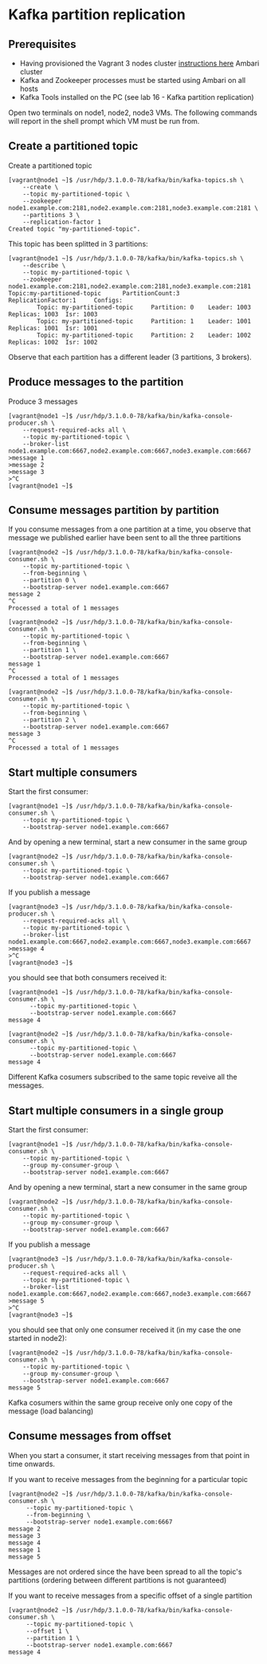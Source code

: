 # Kafka partition replication

## Prerequisites

- Having provisioned the Vagrant 3 nodes cluster [instructions here](../02-Provision_the_environment/Vagrant/README.md) Ambari cluster
- Kafka and Zookeeper processes must be started using Ambari on all hosts
- Kafka Tools installed on the PC (see lab 16 - Kafka partition replication)

Open two terminals on node1, node2, node3 VMs. The following commands will report in the shell prompt which VM must be run from.

## Create a partitioned topic

Create a partitioned topic

```console
[vagrant@node1 ~]$ /usr/hdp/3.1.0.0-78/kafka/bin/kafka-topics.sh \
    --create \
    --topic my-partitioned-topic \
    --zookeeper node1.example.com:2181,node2.example.com:2181,node3.example.com:2181 \
    --partitions 3 \
    --replication-factor 1
Created topic "my-partitioned-topic".
```

This topic has been splitted in 3 partitions:

```console
[vagrant@node1 ~]$ /usr/hdp/3.1.0.0-78/kafka/bin/kafka-topics.sh \
    --describe \
    --topic my-partitioned-topic \
    --zookeeper node1.example.com:2181,node2.example.com:2181,node3.example.com:2181
Topic:my-partitioned-topic      PartitionCount:3        ReplicationFactor:1     Configs:
        Topic: my-partitioned-topic     Partition: 0    Leader: 1003    Replicas: 1003  Isr: 1003
        Topic: my-partitioned-topic     Partition: 1    Leader: 1001    Replicas: 1001  Isr: 1001
        Topic: my-partitioned-topic     Partition: 2    Leader: 1002    Replicas: 1002  Isr: 1002
```

Observe that each partition has a different leader (3 partitions, 3 brokers).

## Produce messages to the partition 

Produce 3 messages

```console
[vagrant@node1 ~]$ /usr/hdp/3.1.0.0-78/kafka/bin/kafka-console-producer.sh \
    --request-required-acks all \
    --topic my-partitioned-topic \
    --broker-list node1.example.com:6667,node2.example.com:6667,node3.example.com:6667
>message 1
>message 2
>message 3
>^C
[vagrant@node1 ~]$
```

## Consume messages partition by partition

If you consume messages from a one partition at a time, you observe that message we published earlier have been sent to all the three partitions

```console
[vagrant@node2 ~]$ /usr/hdp/3.1.0.0-78/kafka/bin/kafka-console-consumer.sh \
    --topic my-partitioned-topic \
    --from-beginning \
    --partition 0 \
    --bootstrap-server node1.example.com:6667
message 2
^C
Processed a total of 1 messages
```

```console
[vagrant@node2 ~]$ /usr/hdp/3.1.0.0-78/kafka/bin/kafka-console-consumer.sh \
    --topic my-partitioned-topic \
    --from-beginning \
    --partition 1 \
    --bootstrap-server node1.example.com:6667
message 1
^C
Processed a total of 1 messages
```

```console
[vagrant@node2 ~]$ /usr/hdp/3.1.0.0-78/kafka/bin/kafka-console-consumer.sh \
    --topic my-partitioned-topic \
    --from-beginning \
    --partition 2 \
    --bootstrap-server node1.example.com:6667
message 3
^C
Processed a total of 1 messages
```

## Start multiple consumers

Start the first consumer:

```console
[vagrant@node1 ~]$ /usr/hdp/3.1.0.0-78/kafka/bin/kafka-console-consumer.sh \
    --topic my-partitioned-topic \
    --bootstrap-server node1.example.com:6667

```

And by opening a new terminal, start a new consumer in the same group

```console
[vagrant@node2 ~]$ /usr/hdp/3.1.0.0-78/kafka/bin/kafka-console-consumer.sh \
    --topic my-partitioned-topic \
    --bootstrap-server node1.example.com:6667

```

If you publish a message


```console
[vagrant@node3 ~]$ /usr/hdp/3.1.0.0-78/kafka/bin/kafka-console-producer.sh \
    --request-required-acks all \
    --topic my-partitioned-topic \
    --broker-list node1.example.com:6667,node2.example.com:6667,node3.example.com:6667
>message 4
>^C
[vagrant@node3 ~]$
```

you should see that both consumers received it:

```console
[vagrant@node1 ~]$ /usr/hdp/3.1.0.0-78/kafka/bin/kafka-console-consumer.sh \
      --topic my-partitioned-topic \
      --bootstrap-server node1.example.com:6667
message 4
```

```console
[vagrant@node2 ~]$ /usr/hdp/3.1.0.0-78/kafka/bin/kafka-console-consumer.sh \
      --topic my-partitioned-topic \
      --bootstrap-server node1.example.com:6667
message 4
```

Different Kafka cosumers subscribed to the same topic reveive all the messages.


## Start multiple consumers in a single group 

Start the first consumer:

```console
[vagrant@node1 ~]$ /usr/hdp/3.1.0.0-78/kafka/bin/kafka-console-consumer.sh \
    --topic my-partitioned-topic \
    --group my-consumer-group \
    --bootstrap-server node1.example.com:6667

```

And by opening a new terminal, start a new consumer in the same group

```console
[vagrant@node2 ~]$ /usr/hdp/3.1.0.0-78/kafka/bin/kafka-console-consumer.sh \
    --topic my-partitioned-topic \
    --group my-consumer-group \
    --bootstrap-server node1.example.com:6667

```

If you publish a message


```console
[vagrant@node3 ~]$ /usr/hdp/3.1.0.0-78/kafka/bin/kafka-console-producer.sh \
    --request-required-acks all \
    --topic my-partitioned-topic \
    --broker-list node1.example.com:6667,node2.example.com:6667,node3.example.com:6667
>message 5
>^C
[vagrant@node3 ~]$
```

you should see that only one consumer received it (in my case the one started in node2):

```console
[vagrant@node2 ~]$ /usr/hdp/3.1.0.0-78/kafka/bin/kafka-console-consumer.sh \
    --topic my-partitioned-topic \
    --group my-consumer-group \
    --bootstrap-server node1.example.com:6667
message 5
```

Kafka cosumers within the same group receive only one copy of the message (load balancing)

## Consume messages from offset

When you start a consumer, it start receiving messages from that point in time onwards.

If you want to receive messages from the beginning for a particular topic

```console
[vagrant@node2 ~]$ /usr/hdp/3.1.0.0-78/kafka/bin/kafka-console-consumer.sh \
     --topic my-partitioned-topic \
     --from-beginning \
     --bootstrap-server node1.example.com:6667
message 2
message 3
message 4
message 1
message 5
```

Messages are not ordered since the have been spread to all the topic's partitions (ordering between different partitions is not guaranteed)

If you want to receive messages from a specific offset of a single partition

```console
[vagrant@node2 ~]$ /usr/hdp/3.1.0.0-78/kafka/bin/kafka-console-consumer.sh \
     --topic my-partitioned-topic \
     --offset 1 \
     --partition 1 \
     --bootstrap-server node1.example.com:6667
message 4
```
